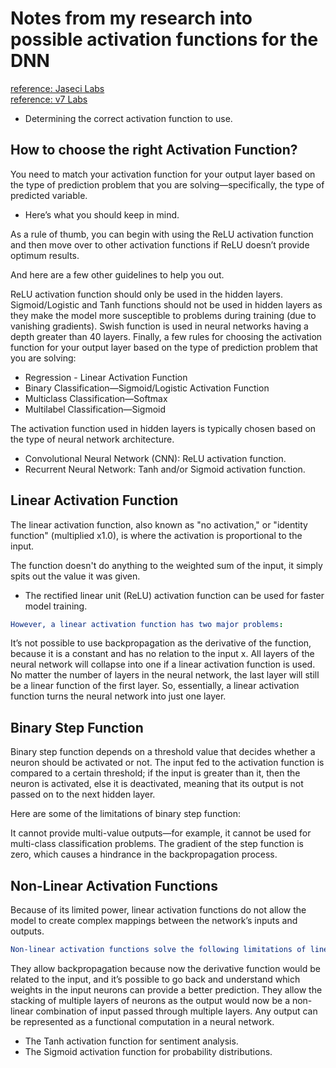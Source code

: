 # Notes from my research into possible activation functions for the DNN

[reference: Jaseci Labs](https://www.youtube.com/watch?v=-0ggwByIppw)</br>
[reference: v7 Labs](<https://www.v7labs.com/blog/neural-networks-activation-functions>)

- Determining the correct activation function to use.

## How to choose the right Activation Function?

You need to match your activation function for your output layer based on the type of prediction problem that you are solving—specifically, the type of predicted variable.

- Here’s what you should keep in mind.

As a rule of thumb, you can begin with using the ReLU activation function and then move over to other activation functions if ReLU doesn’t provide optimum results.

And here are a few other guidelines to help you out.

ReLU activation function should only be used in the hidden layers.
Sigmoid/Logistic and Tanh functions should not be used in hidden layers as they make the model more susceptible to problems during training (due to vanishing gradients).
Swish function is used in neural networks having a depth greater than 40 layers.
Finally, a few rules for choosing the activation function for your output layer based on the type of prediction problem that you are solving:

- Regression - Linear Activation Function
- Binary Classification—Sigmoid/Logistic Activation Function
- Multiclass Classification—Softmax
- Multilabel Classification—Sigmoid

The activation function used in hidden layers is typically chosen based on the type of neural network architecture.

- Convolutional Neural Network (CNN): ReLU activation function.
- Recurrent Neural Network: Tanh and/or Sigmoid activation function.


## Linear Activation Function

The linear activation function, also known as "no activation," or "identity function" (multiplied x1.0), is where the activation is proportional to the input.

The function doesn't do anything to the weighted sum of the input, it simply spits out the value it was given.

- The rectified linear unit (ReLU) activation function can be used for faster model training.

```yml
However, a linear activation function has two major problems:
```

It’s not possible to use backpropagation as the derivative of the function, because it is a constant and has no relation to the input x.
All layers of the neural network will collapse into one if a linear activation function is used. No matter the number of layers in the neural network, the last layer will still be a linear function of the first layer. So, essentially, a linear activation function turns the neural network into just one layer.

## Binary Step Function

Binary step function depends on a threshold value that decides whether a neuron should be activated or not.
The input fed to the activation function is compared to a certain threshold; if the input is greater than it, then the neuron is activated, else it is deactivated, meaning that its output is not passed on to the next hidden layer.

Here are some of the limitations of binary step function:

It cannot provide multi-value outputs—for example, it cannot be used for multi-class classification problems.
The gradient of the step function is zero, which causes a hindrance in the backpropagation process.

## Non-Linear Activation Functions

Because of its limited power, linear activation functions do not allow the model to create complex mappings between the network’s inputs and outputs.

```yml
Non-linear activation functions solve the following limitations of linear activation functions:
```

They allow backpropagation because now the derivative function would be related to the input, and it’s possible to go back and understand which weights in the input neurons can provide a better prediction.
They allow the stacking of multiple layers of neurons as the output would now be a non-linear combination of input passed through multiple layers. Any output can be represented as a functional computation in a neural network.

- The Tanh activation function for sentiment analysis.
- The Sigmoid activation function for probability distributions.
